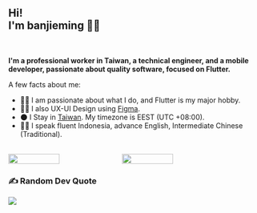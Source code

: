 <!-- <img src = "images/Wave.gif" alt = "Ciao" height = 25 width = 25 /> -->
<h2> Hi! <br>I'm banjieming 👩‍💻 </h2></br>

**I'm a professional worker in Taiwan, a technical engineer, and a mobile developer, passionate about quality software, focused on Flutter.**

A few facts about me:

- 👩‍💻 I am passionate about what I do, and Flutter is my major hobby.
- ✍🏻 I also UX-UI Design using [Figma](https://www.figma.com/).
- 🌑 I Stay in [Taiwan](https://www.google.com/maps/place/Kota+Tainan/@23.3158891,120.1376961,7.25z/data=!4m13!1m7!3m6!1s0x346e7ccc953ffe13:0xd47f4caaa5dc764e!2sKota+Tainan!3b1!8m2!3d22.9998999!4d120.2268758!3m4!1s0x346e7ccc953ffe13:0xd47f4caaa5dc764e!8m2!3d22.9998999!4d120.2268758). My timezone is EEST (UTC
  +08:00).
- 🧑🏻 I speak fluent Indonesia, advance English, Intermediate Chinese (Traditional).

<br />
<div style="display: flex; align-items: center;">
<img width="45%" src="https://github-readme-stats.vercel.app/api?username=banjieming&show_icons=true&count_private=true&hide_title=false&theme=gruvbox"/>

<img width="45%" src="https://github-readme-streak-stats.herokuapp.com?user=banjieming&theme=gruvbox&date_format=M%20j%5B%2C%20Y%5D"/>
</div>

### ✍️ Random Dev Quote
![](https://quotes-github-readme.vercel.app/api?type=horizontal&theme=dark)
